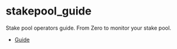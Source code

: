 # stakepool_guide
Stake pool operators guide. From Zero to monitor your stake pool.

  - [Guide](stakepool-running-doc.md) 
  
